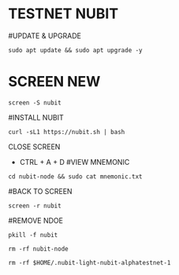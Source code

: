 # TESTNET NUBIT

#UPDATE & UPGRADE
```
sudo apt update && sudo apt upgrade -y
```

# SCREEN NEW
```
screen -S nubit
```

#INSTALL NUBIT
```
curl -sL1 https://nubit.sh | bash
```

CLOSE SCREEN
* CTRL  + A + D
  #VIEW MNEMONIC
```
cd nubit-node && sudo cat mnemonic.txt
```

#BACK TO SCREEN
```
screen -r nubit
```

#REMOVE NDOE
```
pkill -f nubit

rm -rf nubit-node

rm -rf $HOME/.nubit-light-nubit-alphatestnet-1
```
